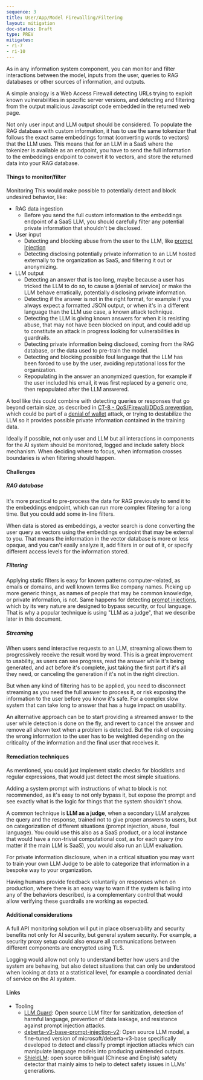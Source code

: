 ```yaml
---
sequence: 3
title: User/App/Model Firewalling/Filtering
layout: mitigation
doc-status: Draft
type: PREV
mitigates:
- ri-7
- ri-10
---
```


As in any information system component, you can monitor and filter interactions between the model, inputs from the user, queries to RAG databases or other sources of information, and outputs.

A simple analogy is a Web Access Firewall detecting URLs trying to exploit known vulnerabilities in specific server versions, and detecting and filtering from the output malicious Javascript code embedded in the returned web page.

Not only user input and LLM output should be considered. To populate the RAG database with custom information, it has to use the same tokenizer that follows the exact same embeddings format (converting words to vectors) that the LLM uses. This means that for an LLM in a SaaS where the tokenizer is available as an endpoint, you have to send the full information to the embeddings endpoint to convert it to vectors, and store the returned data into your RAG database.

#### Things to monitor/filter

Monitoring This would make possible to potentially detect and block undesired behavior, like:

* RAG data ingestion
  * Before you send the full custom information to the embeddings endpoint of a SaaS LLM, you should carefully filter any potential private information that shouldn't be disclosed.
* User input
  * Detecting and blocking abuse from the user to the LLM, like [prompt Injection](#ri-10)
  * Detecting disclosing potentially private information to an LLM hosted externally to the organization as SaaS, and filtering it out or anonymizing.
* LLM output
  * Detecting an answer that is too long, maybe because a user has tricked the LLM to do so, to cause a [denial of service] or make the LLM behave erratically, potentially disclosing private information.
  * Detecting if the answer is not in the right format, for example if you always expect a formatted JSON output, or when it's in a different language than the LLM use case, a known attack technique.
  * Detecting the LLM is giving known answers for when it is resisting abuse, that may not have been blocked on input, and could add up to constitute an attack in progress looking for vulnerabilities in guardrails.
  * Detecting private information being disclosed, coming from the RAG database, or the data used to pre-train the model.
  * Detecting and blocking possible foul language that the LLM has been forced to use by the user, avoiding reputational loss for the organization.
  * Repopulating in the answer an anonymized question, for example if the user included his email, it was first replaced by a generic one, then repopulated after the LLM answered.

A tool like this could combine with detecting queries or responses that go beyond certain size, as described in [CT-8	- QoS/Firewall/DDoS prevention](#CT-8), which could be part of a [denial of wallet](#ri-7) attack, or trying to destabilize the LLM so it provides possible private information contained in the training data.

Ideally if possible, not only user and LLM but all interactions in components for the AI system should be monitored, logged and include safety block mechanism.
When deciding where to focus, when information crosses boundaries is when filtering should happen.

#### Challenges

##### RAG database

It's more practical to pre-process the data for RAG previously to send it to the embeddings endpoint, which can run more complex filtering for a long time. But you could add some in-line filters.

When data is stored as embeddings, a vector search is done converting the user query as vectors using the embeddings endpoint that may be external to you. That means the information in the vector database is more or less opaque, and you can't easily analyze it, add filters in or out of it, or specify different access levels for the information stored.
  
##### Filtering 

Applying static filters is easy for known patterns computer-related, as emails or domains, and well known terms like company names. Picking up more generic things, as names of people that may be common knowledge, or private information, is not. Same happens for detecting [prompt injections](#ri-10), which by its very nature are designed to bypass security, or foul language. That is why a popular technique is using "LLM as a judge", that we describe later in this document.

##### Streaming

When users send interactive requests to an LLM, streaming allows them to progressively receive the result word by word. This is a great improvement to usability, as users can see progress, read the answer while it's being generated, and act before it's complete, just taking the first part if it's all they need, or canceling the generation if it's not in the right direction. 

But when any kind of filtering has to be applied, you need to disconnect streaming as you need the full answer to process it, or risk exposing the information to the user before you know it's safe. For a complex slow system that can take long to answer that has a huge impact on usability.

An alternative approach can be to start providing a streamed answer to the user while detection is done on the fly, and revert to cancel the answer and remove all shown text when a problem is detected. But the risk of exposing the wrong information to the user has to be weighted depending on the criticality of the information and the final user that receives it.

#### Remediation techniques

As mentioned, you could just implement static checks for blocklists and regular expressions, that would just detect the most simple situations.

Adding a system prompt with instructions of what to block is not recommended, as it's easy to not only bypass it, but expose the prompt and see exactly what is the logic for things that the system shouldn't show.

A common technique is **LLM as a judge**, when a secondary LLM analyzes the query and the response, trained not to give proper answers to users, but on categorization of different situations (prompt injection, abuse, foul language). You could use this also as a SaaS product, or a local instance that would have a non-trivial computational cost, as for each query (no matter if the main LLM is SaaS), you would also run an LLM evaluation.

For private information disclosure, when in a critical situation you may want to train your own LLM Judge to be able to categorize that information in a bespoke way to your organization.

Having humans provide feedback voluntarily on responses when on production, where there is an easy way to warn if the system is failing into any of the behaviors described, is a complementary control that would allow verifying these guardrails are working as expected.

#### Additional considerations

A full API monitoring solution will put in place observability and security benefits not only for AI security, but general system security. For example, a security proxy setup could also ensure all communications between different components are encrypted using TLS.

Logging would allow not only to understand better how users and the system are behaving, but also detect situations that can only be understood when looking at data at a statistical level, for example a coordinated denial of service on the AI system.

#### Links

* Tooling
  * [LLM Guard](https://github.com/protectai/llm-guard): Open source LLM filter for sanitization, detection of harmful language, prevention of data leakage, and resistance against prompt injection attacks.
  * [deberta-v3-base-prompt-injection-v2](https://huggingface.co/protectai/deberta-v3-base-prompt-injection-v2): Open source LLM model, a fine-tuned version of microsoft/deberta-v3-base specifically developed to detect and classify prompt injection attacks which can manipulate language models into producing unintended outputs.
  * [ShieldLM](https://github.com/thu-coai/ShieldLM): open source bilingual (Chinese and English) safety detector that mainly aims to help to detect safety issues in LLMs' generations.
